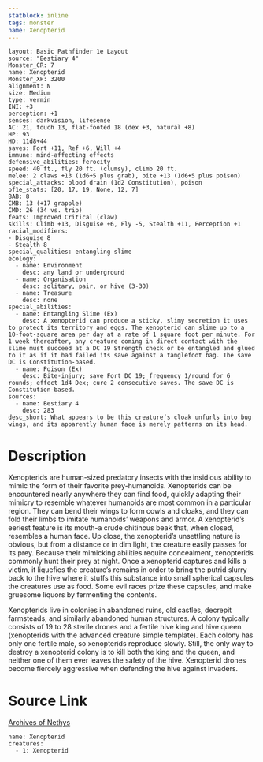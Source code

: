 ```yaml
---
statblock: inline
tags: monster
name: Xenopterid
---
```

```statblock
layout: Basic Pathfinder 1e Layout
source: "Bestiary 4"
Monster_CR: 7
name: Xenopterid
Monster_XP: 3200
alignment: N
size: Medium
type: vermin
INI: +3
perception: +1
senses: darkvision, lifesense
AC: 21, touch 13, flat-footed 18 (dex +3, natural +8)
HP: 93
HD: 11d8+44
saves: Fort +11, Ref +6, Will +4
immune: mind-affecting effects
defensive_abilities: ferocity
speed: 40 ft., fly 20 ft. (clumsy), climb 20 ft.
melee: 2 claws +13 (1d6+5 plus grab), bite +13 (1d6+5 plus poison)
special_attacks: blood drain (1d2 Constitution), poison
pf1e_stats: [20, 17, 19, None, 12, 7]
BAB: 8
CMB: 13 (+17 grapple)
CMD: 26 (34 vs. trip)
feats: Improved Critical (claw)
skills: Climb +13, Disguise +6, Fly -5, Stealth +11, Perception +1
racial_modifiers:
- Disguise 8
- Stealth 8
special_qualities: entangling slime
ecology:
  - name: Environment
    desc: any land or underground
  - name: Organisation
    desc: solitary, pair, or hive (3-30)
  - name: Treasure
    desc: none
special_abilities:
  - name: Entangling Slime (Ex)
    desc: A xenopterid can produce a sticky, slimy secretion it uses to protect its territory and eggs. The xenopterid can slime up to a 10-foot-square area per day at a rate of 1 square foot per minute. For 1 week thereafter, any creature coming in direct contact with the slime must succeed at a DC 19 Strength check or be entangled and glued to it as if it had failed its save against a tanglefoot bag. The save DC is Constitution-based.
  - name: Poison (Ex)
    desc: Bite-injury; save Fort DC 19; frequency 1/round for 6 rounds; effect 1d4 Dex; cure 2 consecutive saves. The save DC is Constitution-based.
sources:
  - name: Bestiary 4
    desc: 283
desc_short: What appears to be this creature’s cloak unfurls into bug wings, and its apparently human face is merely patterns on its head.
```
# Description
Xenopterids are human-sized predatory insects with the insidious ability to mimic the form of their favorite prey-humanoids. Xenopterids can be encountered nearly anywhere they can find food, quickly adapting their mimicry to resemble whatever humanoids are most common in a particular region. They can bend their wings to form cowls and cloaks, and they can fold their limbs to imitate humanoids’ weapons and armor. A xenopterid’s eeriest feature is its mouth-a crude chitinous beak that, when closed, resembles a human face. Up close, the xenopterid’s unsettling nature is obvious, but from a distance or in dim light, the creature easily passes for its prey. Because their mimicking abilities require concealment, xenopterids commonly hunt their prey at night. Once a xenopterid captures and kills a victim, it liquefies the creature’s remains in order to bring the putrid slurry back to the hive where it stuffs this substance into small spherical capsules the creatures use as food. Some evil races prize these capsules, and make gruesome liquors by fermenting the contents.

Xenopterids live in colonies in abandoned ruins, old castles, decrepit farmsteads, and similarly abandoned human structures. A colony typically consists of 19 to 28 sterile drones and a fertile hive king and hive queen (xenopterids with the advanced creature simple template). Each colony has only one fertile male, so xenopterids reproduce slowly. Still, the only way to destroy a xenopterid colony is to kill both the king and the queen, and neither one of them ever leaves the safety of the hive. Xenopterid drones become fiercely aggressive when defending the hive against invaders.
# Source Link
[Archives of Nethys](https://aonprd.com/MonsterDisplay.aspx?ItemName=Xenopterid)
```encounter-table
name: Xenopterid
creatures:
  - 1: Xenopterid
```
